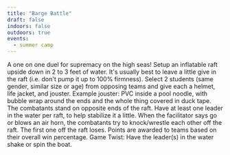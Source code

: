 ```yaml
---
title: "Barge Battle"
draft: false
indoors: false
outdoors: true
events:
  - summer camp
---
```


A one on one duel for supremacy on the high seas! Setup an inflatable raft upside down in 2 to 3 feet of water. It's usually best to leave a little give in the raft (i.e. don't pump it up to 100% firmness). Select 2 students (same gender, similar size or age) from opposing teams and give each a helmet, life jacket, and jouster. Example jouster: PVC inside a pool noodle, with bubble wrap around the ends and the whole thing covered in duck tape. The combatants stand on opposite ends of the raft. Have at least one leader in the water per raft, to help stabilize it a little. When the facilitator says go or blows an air horn, the combatants try to knock/wrestle each other off the raft. The first one off the raft loses. Points are awarded to teams based on their overall win percentage. Game Twist: Have the leader(s) in the water shake or spin the boat.
